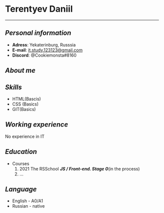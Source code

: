 # Terentyev Daniil
---
## *Personal information*
- **Adress**: Yekaterinburg, Russsia
- **E-mail**: it.study.123123@gmail.com
- **Discord**: @Cookiemonsta#8160

## *About me*

## *Skills*
- HTML(Bascis)
- CSS (Basics)
- GIT(Basics)

## *Working experience*
No experience in IT

## *Education*
- Courses
  1. 2021 The RSSchool **_JS / Front-end. Stage 0_**(in the process)
  2. ...

## *Language*
- English - A0/A1
- Russian - native